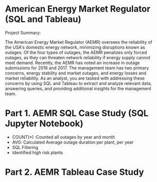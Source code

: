 # American Energy Market Regulator (SQL and Tableau)

Project Summary:

The American Energy Market Regulator (AEMR) oversees the reliability of the USA's domestic energy network, minimizing disruptions known as outages. Of the four types of outages, the AEMR penalizes only forced outages, as they can threaten network reliability if energy supply cannot meet demand. Recently, the AEMR has noted an increase in outage submissions for 2016 and 2017. The management team has two primary concerns, energy stability and market outages, and energy losses and market reliability. As an analyst, you are tasked with addressing these concerns by using SQL and Tableau to extract and analyze relevant data, answering queries, and providing additional insights for the management team.

# Part 1. AEMR SQL Case Study (SQL Jupyter Notebook)
- COUNT(*) :Counted all outages by year and month
- AVG: Calculated Average outage duration per plant, per year
- SQL Filtering
- Identified high risk plants

# Part 2. AEMR Tableau Case Study
